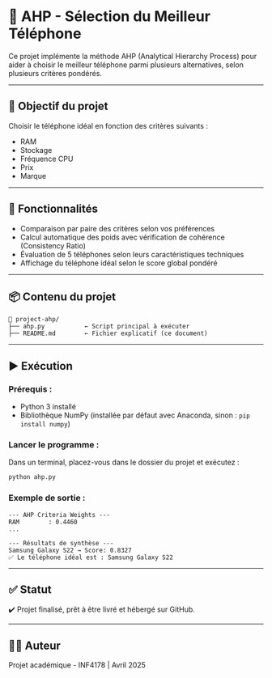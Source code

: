 # 📱 AHP - Sélection du Meilleur Téléphone

Ce projet implémente la méthode AHP (Analytical Hierarchy Process) pour aider à choisir le meilleur téléphone parmi plusieurs alternatives, selon plusieurs critères pondérés.

---

## 🧠 Objectif du projet
Choisir le téléphone idéal en fonction des critères suivants :
- RAM
- Stockage
- Fréquence CPU
- Prix
- Marque

---

## 🚀 Fonctionnalités
- Comparaison par paire des critères selon vos préférences
- Calcul automatique des poids avec vérification de cohérence (Consistency Ratio)
- Évaluation de 5 téléphones selon leurs caractéristiques techniques
- Affichage du téléphone idéal selon le score global pondéré

---

## 📦 Contenu du projet

```
📁 project-ahp/
├── ahp.py           ← Script principal à exécuter
├── README.md        ← Fichier explicatif (ce document)
```

---

## ▶️ Exécution

### Prérequis :
- Python 3 installé
- Bibliothèque NumPy (installée par défaut avec Anaconda, sinon : `pip install numpy`)

### Lancer le programme :
Dans un terminal, placez-vous dans le dossier du projet et exécutez :

```bash
python ahp.py
```

### Exemple de sortie :
```
--- AHP Criteria Weights ---
RAM        : 0.4460
...

--- Résultats de synthèse ---
Samsung Galaxy S22 → Score: 0.8327
✅ Le téléphone idéal est : Samsung Galaxy S22
```

---

## ✅ Statut
✔️ Projet finalisé, prêt à être livré et hébergé sur GitHub.

---

## 🧑‍💻 Auteur
Projet académique - INF4178 | Avril 2025

